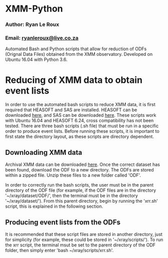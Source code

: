 # XMM-Python

### Author: Ryan Le Roux
### Email: ryanleroux@live.co.za

Automated Bash and Python scripts that allow for reduction of ODFs (Orignal Data Files) obtained from the XMM observatory. Developed on Ubuntu 16.04 with Python 3.6. 

# Reducing of XMM data to obtain event lists

In order to use the automated bash scripts to reduce XMM data, it is first required that HEASOFT and SAS are installed. HEASOFT can be downloaded [here](https://heasarc.gsfc.nasa.gov/lheasoft/install.html), and SAS can be downloaded [here](https://www.cosmos.esa.int/web/xmm-newton/sas-download). These scripts work with Ubuntu 16.04 and HEASOFT 6.24, cross compatibility has not been tested.
There are three bash scripts (.sh file) that must be run in a specific order to produce event lists. Before running these scripts, it is important to first state the directory layout, as these scripts are directory dependent. 

## Downloading XMM data

Archival XMM data can be downloaded [here](http://nxsa.esac.esa.int/nxsa-web/#search). Once the correct dataset has been found, download the ODF to a new directory. The ODFs are stored within a zipped file. Unzip these files to a new folder called 'ODF'. 

In order to correctly run the bash scripts, the user must be in the parent directory of the ODF file (for example, if the ODF files are in the directory '~/xray/dataset/ODF/', then the terminal must be in the directory '~/xray/dataset/'). From this parent directory, begin by running the 'xrr.sh' script, this is explained in the following section. 

## Producing event lists from the ODFs

It is recommended that these script files are stored in another directory, just for simplicity (for example, these could be stored in '~/xray/scripts/'). To run the xrr script, the terminal msut be set to the parent directory of the ODF folder, then simply enter 'bash ~/xray/scripts/xrr.sh'.
